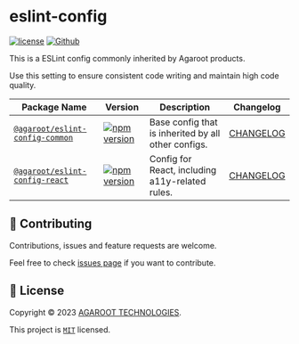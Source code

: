 # eslint-config

[![license](https://img.shields.io/badge/License-MIT-green.svg)](https://github.com/agaroot-technologies/eslint-config/blob/main/LICENSE)
[![Github](https://img.shields.io/github/followers/agaroot-technologies?label=Follow&logo=github&style=social)](https://github.com/orgs/agaroot-technologies/followers)

This is a ESLint config commonly inherited by Agaroot products.

Use this setting to ensure consistent code writing and maintain high code quality.

| Package Name                                       | Version                                                                                                                                     | Description                                         | Changelog                                 |
|----------------------------------------------------|---------------------------------------------------------------------------------------------------------------------------------------------|-----------------------------------------------------|-------------------------------------------|
| [`@agaroot/eslint-config-common`](packages/common) | [![npm version](https://badge.fury.io/js/@agaroot%2Feslint-config-common.svg)](https://www.npmjs.com/package/@agaroot/eslint-config-common) | Base config that is inherited by all other configs. | [CHANGELOG](packages/common/CHANGELOG.md) |
| [`@agaroot/eslint-config-react`](packages/react)   | [![npm version](https://badge.fury.io/js/@agaroot%2Feslint-config-react.svg)](https://www.npmjs.com/package/@agaroot/eslint-config-react)   | Config for React, including a11y-related rules.     | [CHANGELOG](packages/react/CHANGELOG.md)  |

## 🤝 Contributing

Contributions, issues and feature requests are welcome.

Feel free to check [issues page](https://github.com/agaroot-technologies/eslint-config/issues) if you want to contribute.

## 📝 License

Copyright © 2023 [AGAROOT TECHNOLOGIES](https://tech.agaroot.co.jp/).

This project is [```MIT```](https://github.com/agaroot-technologies/eslint-config/blob/main/LICENSE) licensed.
